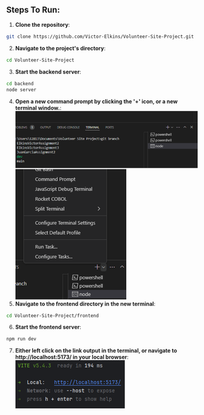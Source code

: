 ## Steps To Run:

1. **Clone the repository**:
```bash 
git clone https://github.com/Victor-Elkins/Volunteer-Site-Project.git
```
2. **Navigate to the project's directory**:  
```bash 
cd Volunteer-Site-Project
```
3. **Start the backend server**:
```bash 
cd backend
node server
```
4. **Open a new command prompt by clicking the '+' icon, or a new terminal window.**:
![alt text](image.png)
![alt text](image-1.png)
5. **Navigate to the frontend directory in the new terminal**:
```bash 
cd Volunteer-Site-Project/frontend
```
6. **Start the frontend server**:
```bash 
npm run dev
```

7. **Either left click on the link output in the terminal, or navigate to http://localhost:5173/ in your local browser**:
![link.png](link.png)